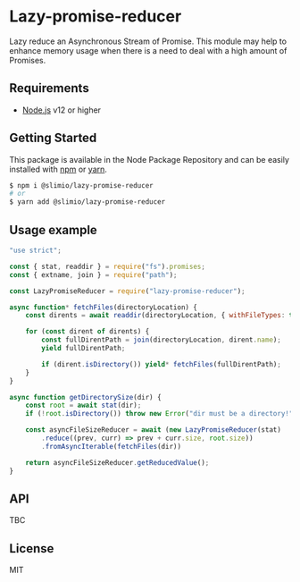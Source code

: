 # Lazy-promise-reducer
Lazy reduce an Asynchronous Stream of Promise. This module may help to enhance memory usage when there is a need to deal with a high amount of Promises.

## Requirements
- [Node.js](https://nodejs.org/en/) v12 or higher

## Getting Started

This package is available in the Node Package Repository and can be easily installed with [npm](https://docs.npmjs.com/getting-started/what-is-npm) or [yarn](https://yarnpkg.com).

```bash
$ npm i @slimio/lazy-promise-reducer
# or
$ yarn add @slimio/lazy-promise-reducer
```

## Usage example
```js
"use strict";

const { stat, readdir } = require("fs").promises;
const { extname, join } = require("path");

const LazyPromiseReducer = require("lazy-promise-reducer");

async function* fetchFiles(directoryLocation) {
    const dirents = await readdir(directoryLocation, { withFileTypes: true });

    for (const dirent of dirents) {
        const fullDirentPath = join(directoryLocation, dirent.name);
        yield fullDirentPath;

        if (dirent.isDirectory()) yield* fetchFiles(fullDirentPath);
    }
}

async function getDirectorySize(dir) {
    const root = await stat(dir);
    if (!root.isDirectory()) throw new Error("dir must be a directory!");

    const asyncFileSizeReducer = await (new LazyPromiseReducer(stat)
        .reduce((prev, curr) => prev + curr.size, root.size))
        .fromAsyncIterable(fetchFiles(dir))

    return asyncFileSizeReducer.getReducedValue();
}
```

## API
TBC

## License
MIT
